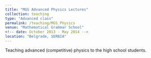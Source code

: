 ```yaml
---
title: "MGS Advanced Physics Lectures"
collection: teaching
type: "Advanced class"
permalink: /teaching/MGS_Physics
venue: "Mathematical Grammar School"
<!-- date: October 2013 - May 2014 -->
location: "Belgrade, SERBIA"
---
```


Teaching advanced (competitive) physics to the high school students.
